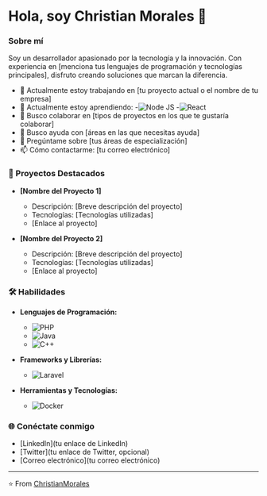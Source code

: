 # Hola, soy Christian Morales 👋

### Sobre mí

Soy un desarrollador apasionado por la tecnología y la innovación. Con experiencia en [menciona tus lenguajes de programación y tecnologías principales], disfruto creando soluciones que marcan la diferencia.

- 🔭 Actualmente estoy trabajando en [tu proyecto actual o el nombre de tu empresa]
- 🌱 Actualmente estoy aprendiendo:
    -![Node JS](https://img.shields.io/badge/Node%20js-339933?style=for-the-badge&logo=nodedotjs&logoColor=white)
    -![React](https://img.shields.io/badge/React-20232A?style=for-the-badge&logo=react&logoColor=61DAFB)
- 👯 Busco colaborar en [tipos de proyectos en los que te gustaría colaborar]
- 🤔 Busco ayuda con [áreas en las que necesitas ayuda]
- 💬 Pregúntame sobre [tus áreas de especialización]
- 📫 Cómo contactarme: [tu correo electrónico]

### 🚀 Proyectos Destacados

- **[Nombre del Proyecto 1]**
  - Descripción: [Breve descripción del proyecto]
  - Tecnologías: [Tecnologías utilizadas]
  - [Enlace al proyecto]

- **[Nombre del Proyecto 2]**
  - Descripción: [Breve descripción del proyecto]
  - Tecnologías: [Tecnologías utilizadas]
  - [Enlace al proyecto]

### 🛠️ Habilidades

- **Lenguajes de Programación:**
  - ![PHP](https://img.shields.io/badge/-PHP-777BB4?style=flat-square&logo=php&logoColor=white)
  - ![Java](https://img.shields.io/badge/-Java-007396?style=flat-square&logo=java&logoColor=white)
  - ![C++](https://img.shields.io/badge/-C++-00599C?style=flat-square&logo=c%2B%2B&logoColor=white)

- **Frameworks y Librerías:**
  - ![Laravel](https://img.shields.io/badge/-Laravel-FF2D20?style=flat-square&logo=laravel&logoColor=white)

- **Herramientas y Tecnologías:**
  - ![Docker](https://img.shields.io/badge/-Docker-2496ED?style=flat-square&logo=docker&logoColor=white)

### 🌐 Conéctate conmigo

- [LinkedIn](tu enlace de LinkedIn)
- [Twitter](tu enlace de Twitter, opcional)
- [Correo electrónico](tu correo electrónico)

---

⭐️ From [ChristianMorales](https://github.com/ChristianMorales18/ChristianMorales18)








